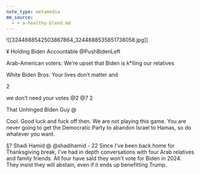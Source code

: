 ```yaml
---
note_type: metamedia
mm_source:
  - - a-healthy-blend.md
---
```


![[3244688542503867864_3244688535851738058.jpg]]

¥ Holding Biden Accountable
@PushBidenLeft

Arab-American voters: We’re upset that Biden
is k*lling our relatives

White Biden Bros: Your lives don’t matter and

2

we don’t need your votes @2 @7 2

That Unhinged Biden Guy @

Cool. Good luck and fuck off then. We are not
playing this game. You are never going to get the
Democratic Party to abandon Israel to Hamas,
so do whatever you want.

§? Shadi Hamid @ @shadihamid - 22
Since I've been back home for Thanksgiving break,
I've had in depth conversations with four Arab
relatives and family friends. All four have said they
won't vote for Biden in 2024. They insist they will
abstain, even if it ends up benefitting Trump.


